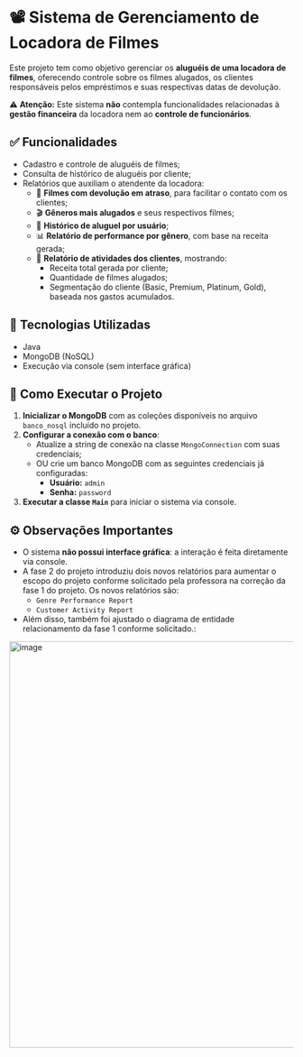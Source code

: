 # 📽️ Sistema de Gerenciamento de Locadora de Filmes

Este projeto tem como objetivo gerenciar os **aluguéis de uma locadora de filmes**, oferecendo controle sobre os filmes alugados, os clientes responsáveis pelos empréstimos e suas respectivas datas de devolução.

⚠️ **Atenção:** Este sistema **não** contempla funcionalidades relacionadas à **gestão financeira** da locadora nem ao **controle de funcionários**.

## ✅ Funcionalidades

- Cadastro e controle de aluguéis de filmes;
- Consulta de histórico de aluguéis por cliente;
- Relatórios que auxiliam o atendente da locadora:
  - 📌 **Filmes com devolução em atraso**, para facilitar o contato com os clientes;
  - 🎬 **Gêneros mais alugados** e seus respectivos filmes;
  - 🧾 **Histórico de aluguel por usuário**;
  - 📊 **Relatório de performance por gênero**, com base na receita gerada;
  - 👤 **Relatório de atividades dos clientes**, mostrando:
    - Receita total gerada por cliente;
    - Quantidade de filmes alugados;
    - Segmentação do cliente (Basic, Premium, Platinum, Gold), baseada nos gastos acumulados.

## 🧪 Tecnologias Utilizadas

- Java
- MongoDB (NoSQL)
- Execução via console (sem interface gráfica)

## 🚀 Como Executar o Projeto

1. **Inicializar o MongoDB** com as coleções disponíveis no arquivo `banco_nosql` incluído no projeto.
2. **Configurar a conexão com o banco**:
   - Atualize a string de conexão na classe `MongoConnection` com suas credenciais;
   - OU crie um banco MongoDB com as seguintes credenciais já configuradas:
     - **Usuário:** `admin`
     - **Senha:** `password`
3. **Executar a classe `Main`** para iniciar o sistema via console.

## ⚙️ Observações Importantes

- O sistema **não possui interface gráfica**: a interação é feita diretamente via console.
- A fase 2 do projeto introduziu dois novos relatórios para aumentar o escopo do projeto conforme solicitado pela professora na correção da fase 1 do projeto. Os novos relatórios são:
  - `Genre Performance Report`
  - `Customer Activity Report`
- Além disso, também foi ajustado o diagrama de entidade relacionamento da fase 1 conforme solicitado.:
  
 <img width="1081" height="721" alt="image" src="https://github.com/user-attachments/assets/c8d091fc-9962-4d75-9bf7-c09d9496c793" />

